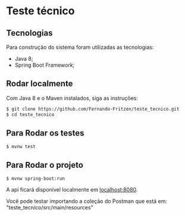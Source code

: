 # Teste técnico

## Tecnologias
Para construção do sistema foram utilizadas as tecnologias:
- Java 8;
- Spring Boot Framework;

## Rodar localmente

Com Java 8 e o Maven instalados, siga as instruções:

```sh
$ git clone https://github.com/Fernando-Fritzen/teste_tecnico.git
$ cd teste_tecnico
```

## Para Rodar os testes
```
$ mvnw test
```

## Para Rodar o projeto
```
$ mvnw spring-boot:run
```

A api ficará disponível localmente em [localhost:8080](http://localhost:8080/).

Você pode testar importando a coleção do Postman que está em: "teste_tecnico/src/main/resources"
